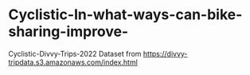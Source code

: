 # Cyclistic-In-what-ways-can-bike-sharing-improve-
Cyclistic-Divvy-Trips-2022
Dataset from
https://divvy-tripdata.s3.amazonaws.com/index.html
